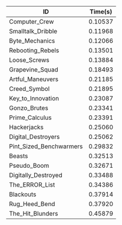 |ID|Time(s)|
|-|-|
|Computer_Crew|0.10537|
|Smalltalk_Dribble|0.11968|
|Byte_Mechanics|0.12066|
|Rebooting_Rebels|0.13501|
|Loose_Screws|0.13884|
|Grapevine_Squad|0.18493|
|Artful_Maneuvers|0.21185|
|Creed_Symbol|0.21895|
|Key_to_Innovation|0.23087|
|Gonzo_Brutes|0.23341|
|Prime_Calculus|0.23391|
|Hackerjacks|0.25060|
|Digital_Destroyers|0.25062|
|Pint_Sized_Benchwarmers|0.29832|
|Beasts|0.32513|
|Pseudo_Boom|0.32671|
|Digitally_Destroyed|0.33488|
|The_ERROR_List|0.34386|
|Blackouts|0.37914|
|Rug_Heed_Bend|0.37920|
|The_Hit_Blunders|0.45879|
